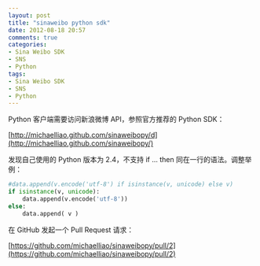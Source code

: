 ```yaml
---
layout: post
title: "sinaweibo python sdk"
date: 2012-08-18 20:57
comments: true
categories: 
- Sina Weibo SDK
- SNS
- Python
tags: 
- Sina Weibo SDK
- SNS
- Python
---
```


Python 客户端需要访问新浪微博 API，参照官方推荐的 Python SDK：

[http://michaelliao.github.com/sinaweibopy/d](http://michaelliao.github.com/sinaweibopy/)

发现自己使用的 Python 版本为 2.4，不支持 if ... then 同在一行的语法。调整举例：

``` python weibo.py https://github.com/blogbin/sinaweibopy/raw/9ea1bf949dbdf49153b50e9a2c787847d348fc9e/src/weibo.py
#data.append(v.encode('utf-8') if isinstance(v, unicode) else v)
if isinstance(v, unicode):
    data.append(v.encode('utf-8'))
else:
    data.append( v )   

```

在 GitHub 发起一个 Pull Request 请求：

[https://github.com/michaelliao/sinaweibopy/pull/2](https://github.com/michaelliao/sinaweibopy/pull/2)